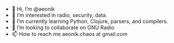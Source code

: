 - 👋 Hi, I’m @aeonik
- 👀 I’m interested in radio, security, data.
- 🌱 I’m currently learning Python, Clojure, parsers, and compilers.
- 💞️ I’m looking to collaborate on GNU Radio
- 📫 How to reach me aeonik.chaos at gmail.com

<!---
aeonik/aeonik is a ✨ special ✨ repository because its `README.md` (this file) appears on your GitHub profile.
You can click the Preview link to take a look at your changes.
--->
